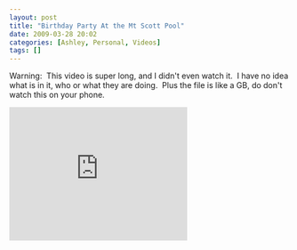 ```yaml
---
layout: post
title: "Birthday Party At the Mt Scott Pool"
date: 2009-03-28 20:02
categories: [Ashley, Personal, Videos]
tags: []
---
```



Warning:&nbsp; This video is super long, and I didn't even watch it.&nbsp; I have no idea what is in it, who or what they are doing.&nbsp; Plus the file is like a GB, do don't watch this on your phone.
<iframe height="240" src="https://skydrive.live.com/embed?cid=F443C8FEC5D6FFCE&amp;resid=F443C8FEC5D6FFCE%21197&amp;authkey=AAYeOEr4bHb6F6w" frameborder="0" width="320" scrolling="no"></iframe>
